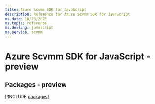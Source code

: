 ```yaml
---
title: Azure Scvmm SDK for JavaScript
description: Reference for Azure Scvmm SDK for JavaScript
ms.date: 10/23/2025
ms.topic: reference
ms.devlang: javascript
ms.service: scvmm
---
```

# Azure Scvmm SDK for JavaScript - preview
## Packages - preview
[!INCLUDE [packages](scvmm-index.md)]